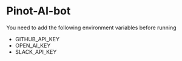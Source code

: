 # Pinot-AI-bot


You need to add the following environment variables before running

* GITHUB_API_KEY
* OPEN_AI_KEY
* SLACK_API_KEY